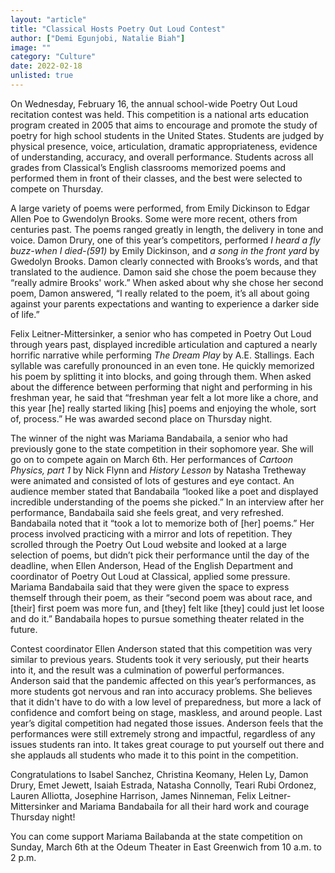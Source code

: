 ```yaml
---
layout: "article"
title: "Classical Hosts Poetry Out Loud Contest"
author: ["Demi Egunjobi, Natalie Biah"]
image: ""
category: "Culture"
date: 2022-02-18
unlisted: true
---
```


On Wednesday, February 16, the annual school-wide Poetry Out Loud recitation contest was held. This competition is a national arts education program created in 2005 that aims to encourage and promote the study of poetry for high school students in the United States. Students are judged by physical presence, voice, articulation, dramatic appropriateness, evidence of understanding, accuracy, and overall performance. Students across all grades from Classical’s English classrooms memorized poems and performed them in front of their classes, and the best were selected to compete on Thursday.
 
A large variety of poems were performed, from Emily Dickinson to Edgar Allen Poe to Gwendolyn Brooks. Some were more recent, others from centuries past. The poems ranged greatly in length, the delivery in tone and voice. Damon Drury, one of this year’s competitors, performed *I heard a fly buzz-when I died-(591)* by Emily Dickinson, and *a song in the front yard* by Gwedolyn Brooks. Damon clearly connected with Brooks’s words, and that translated to the audience. Damon said she chose the poem because they “really admire Brooks' work.” When asked about why she chose her second poem, Damon answered, “I really related to the poem, it’s all about going against your parents expectations and wanting to experience a darker side of life.”

Felix Leitner-Mittersinker, a senior who has competed in Poetry Out Loud through years past, displayed incredible articulation and captured a nearly horrific narrative while performing *The Dream Play* by A.E. Stallings. Each syllable was carefully pronounced in an even tone. He quickly memorized his poem by splitting it into blocks, and going through them. When asked about the difference between performing that night and performing in his freshman year, he said that “freshman year felt a lot more like a chore, and this year [he] really started liking [his] poems and enjoying the whole, sort of, process.” He was awarded second place on Thursday night.

The winner of the night was Mariama Bandabaila, a senior who had previously gone to the state competition in their sophomore year. She will go on to compete again on March 6th. Her performances of *Cartoon Physics, part 1* by Nick Flynn and *History Lesson* by Natasha Tretheway were animated and consisted of lots of gestures and eye contact. An audience member stated that Bandabaila “looked like a poet and displayed incredible understanding of the poems she picked.” In an interview after her performance, Bandabaila said she feels great, and very refreshed. Bandabaila noted that it “took a lot to memorize both of [her] poems.” Her process involved practicing with a mirror and lots of repetition. They scrolled through the Poetry Out Loud website and looked at a large selection of poems, but didn’t pick their performance until the day of the deadline, when Ellen Anderson, Head of the English Department and coordinator of Poetry Out Loud at Classical, applied some pressure. Mariama Bandabaila said that they were given the space to express themself through their poem, as their “second poem was about race, and [their] first poem was more fun, and [they] felt like [they] could just let loose and do it.” Bandabaila hopes to pursue something theater related in the future.

Contest coordinator Ellen Anderson stated that this competition was very similar to previous years. Students took it very seriously, put their hearts into it, and the result was a culmination of powerful performances. Anderson said that the pandemic affected on this year’s performances, as more students got nervous and ran into accuracy problems. She believes that it didn't have to do with a low level of preparedness, but more a lack of confidence and comfort being on stage, maskless, and around people. Last year’s digital competition had negated those issues. Anderson feels that the performances were still extremely strong and impactful, regardless of any issues students ran into. It takes great courage to put yourself out there and she applauds all students who made it to this point in the competition.

Congratulations to Isabel Sanchez, Christina Keomany, Helen Ly, Damon Drury, Emet Jewett, Isaiah Estrada, Natasha Connolly, Teari Rubi Ordonez, Lauren Alliotta, Josephine Harrison, James Ninneman, Felix Leitner-Mittersinker and Mariama Bandabaila for all their hard work and courage Thursday night!

You can come support Mariama Bailabanda at the state competition on Sunday, March 6th at the Odeum Theater in East Greenwich from 10 a.m. to 2 p.m.
